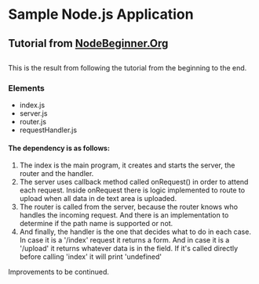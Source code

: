 Sample Node.js Application
===

## Tutorial from [NodeBeginner.Org](nodebeginner.org)
## 

This is the result from following the tutorial from the beginning to the end.

### Elements
* index.js
* server.js
* router.js
* requestHandler.js

#### The dependency is as follows:

1. The index is the main program, it creates and starts the server, the router and the handler.
2. The server uses callback method called onRequest() in order to attend each request. Inside onRequest there is logic implemented to route to upload when all data in de text area is uploaded.
3. The router is called from the server, because the router knows who handles the incoming request. And there is an implementation to determine if the path name is supported or not.
4. And finally, the handler is the one that decides what to do in each case. In case it is a '/index' request it returns a form. And in case it is a '/upload' it returns whatever data is in the field. If it's called directly before calling 'index' it will print 'undefined'

Improvements to be continued.